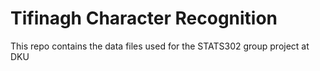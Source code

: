 # Tifinagh Character Recognition
This repo contains the data files used for the STATS302 group project at DKU
